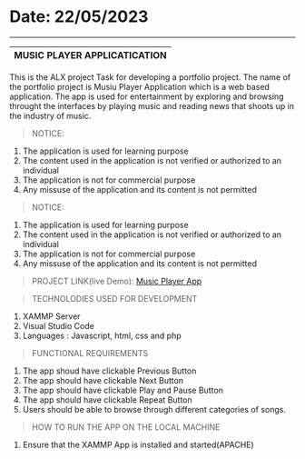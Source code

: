 # Date: 22/05/2023
------------------------------------------------------------------------
MUSIC PLAYER APPLICATICATION                                            |
------------------------------------------------------------------------|
This is the ALX project Task for developing a portfolio project. The name of the portfolio project is Musiu Player Application which is a web based application.
The app is used for entertainment by exploring and browsing throught the interfaces by playing music and reading news that shoots up in the industry of music.
> NOTICE:
  1. The application is used for learning purpose
  2. The content used in the application is not verified or authorized to an individual
  3. The application is not for commercial purpose
  4. Any missuse of the application and its content is not permitted

> NOTICE:
  1. The application is used for learning purpose
  2. The content used in the application is not verified or authorized to an individual
  3. The application is not for commercial purpose
  4. Any missuse of the application and its content is not permitted

> PROJECT LINK(live Demo): [Music Player App](https://solesinnovationhub.infinityfreeapp.com/sw-projects/webapps/music-player-app/index.php)

> TECHNOLODIES USED FOR DEVELOPMENT
 1. XAMMP Server
 2. Visual Studio Code
 3. Languages : Javascript, html, css and php

> FUNCTIONAL REQUIREMENTS
 1) The app shoud have clickable Previous Button
 2) The app should have clickable Next Button
 3) The app should have clickable Play and Pause Button
 4) The app should have clickable Repeat Button
 5) Users should be able to browse through different categories of songs.

> HOW TO RUN THE APP ON THE LOCAL MACHINE
  1. Ensure that the XAMMP App is installed and started(APACHE)


